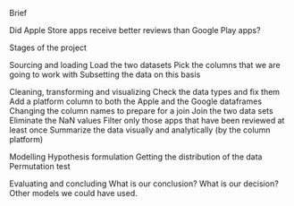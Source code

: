Brief


Did Apple Store apps receive better reviews than Google Play apps?


Stages of the project

Sourcing and loading
    Load the two datasets
    Pick the columns that we are going to work with
    Subsetting the data on this basis
    
    
Cleaning, transforming and visualizing
    Check the data types and fix them
    Add a platform column to both the Apple and the Google dataframes
    Changing the column names to prepare for a join
    Join the two data sets
    Eliminate the NaN values
    Filter only those apps that have been reviewed at least once
    Summarize the data visually and analytically (by the column platform)
    
    
Modelling
    Hypothesis formulation
    Getting the distribution of the data
    Permutation test
    
    
Evaluating and concluding
    What is our conclusion?
    What is our decision?
    Other models we could have used.
